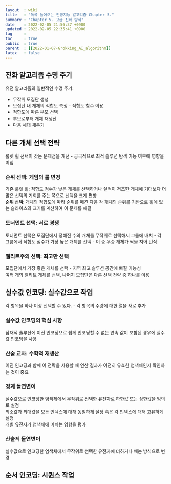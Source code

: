```yaml
---
layout  : wiki
title   : "쏙쏙 들어오는 인공지능 알고리즘 Chapter 5."
summary : "Chapter 5. 고급 진화 방식"
date    : 2022-02-05 21:56:37 +0900
updated : 2022-02-05 22:35:41 +0900
tag     : 
toc     : true
public  : true
parent  : [[2022-01-07-Grokking_AI_algorithm]]
latex   : false
---
```


## 진화 알고리즘 수명 주기

유전 알고리즘의 일반적인 수명 주기:  
* 무작위 모집단 생성
* 모집단 내 개체의 적합도 측정 - 적합도 함수 이용
* 적합도에 따른 부모 선택
* 부모로부터 개체 재생산
* 다음 세대 채우기

## 다른 개체 선택 전략

룰렛 휠 선택이 갖는 문제점을 개선 - 궁극적으로 최적 솔루션 탐색 가능 여부에 영향을 미침

### 순위 선택: 게임의 룰 변경

기존 룰렛 휠: 적합도 점수가 낮은 개체를 선택하거나 실적이 저조한 개체에 기대보다 더 많은 선택의 기회를 주는 쪽으로 선택을 크게 편향  
**순위 선택**: 개체의 적합도에 따라 순위를 매긴 다음 각 개체의 순위를 기반으로 휠에 있는 슬라이스의 크기를 계산하여 이 문제를 해결  

### 토너먼트 선택: 서로 경쟁

토너먼트 선택은 모집단에서 정해진 수의 개체를 무작위로 선택해서 그룹에 배치 - 각 그룹에서 적합도 점수가 가장 높은 개체를 선택 - 이 중 우승 개체가 짝을 지어 번식

### 엘리트주의 선택: 최고만 선택

모집단에서 가장 좋은 개체를 선택 - 지역 최고 솔루션 공간에 빠질 가능성  
여러 개의 엘리트 개체를 선택, 나머지 모집단은 다른 선택 전략 중 하나를 이용  

## 실수값 인코딩: 실수값으로 작업

각 항목을 하나 이상 선택할 수 있다. - 각 항목의 수량에 대한 열을 새로 추가

### 실수값 인코딩의 핵심 사항

잠재적 솔루션에 이진 인코딩으로 쉽게 인코딩할 수 없는 연속 값이 포함된 경우에 실수값 인코딩을 사용  

### 산술 교차: 수학적 재생산

이진 인코딩과 함께 이 전략을 사용할 때 연산 결과가 여전히 유효한 염색체인지 확인하는 것이 중요

### 경계 돌연변이

실수값으로 인코딩한 염색체에서 무작위로 선택한 유전자로 하한값 또는 상한값을 임의로 설정  
최소값과 최대값을 모든 인덱스에 대해 동일하게 설정 혹은 각 인덱스에 대해 고유하게 설정  
개별 유전자가 염색체에 미치는 영향을 평가

### 산술적 돌연변이

실수값으로 인코딩한 염색체에서 무작위로 선택한 유전자에 더하거나 빼는 방식으로 변경  

## 순서 인코딩: 시퀀스 작업



